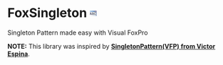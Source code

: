 # FoxSingleton ![](images/prg.gif)  
Singleton Pattern made easy with Visual FoxPro

**NOTE:** This library was inspired by **[SingletonPattern(VFP) from Victor Espina](http://www.victorespina.com.ve/wiki/index.php?title=SingletonPattern_(VFP))**.
